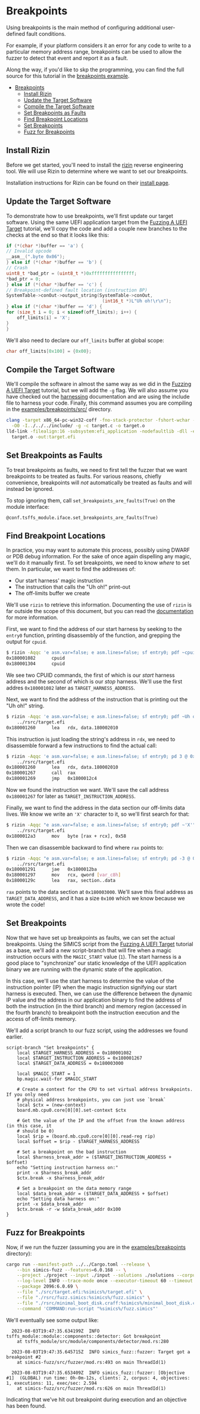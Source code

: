 # Breakpoints

Using breakpoints is the main method of configuring additional user-defined fault
conditions.

For example, if your platform considers it an error for any code to write to a
particular memory address range, breakpoints can be used to allow the fuzzer to detect
that event and report it as a fault.

Along the way, if you'd like to skp the programming, you can find the full source for
this tutorial in the [breakpoints example](../examples/breakpoints/).

- [Breakpoints](#breakpoints)
  - [Install Rizin](#install-rizin)
  - [Update the Target Software](#update-the-target-software)
  - [Compile the Target Software](#compile-the-target-software)
  - [Set Breakpoints as Faults](#set-breakpoints-as-faults)
  - [Find Breakpoint Locations](#find-breakpoint-locations)
  - [Set Breakpoints](#set-breakpoints)
  - [Fuzz for Breakpoints](#fuzz-for-breakpoints)

## Install Rizin

Before we get started, you'll need to install the
[rizin](https://github.com/rizinorg/rizin) reverse engineering tool. We will use Rizin
to determine where we want to set our breakpoints.

Installation instructions for Rizin can be found on their [install
page](https://rizin.re/install/).

## Update the Target Software


To demonstrate how to use breakpoints, we'll first update our target software. Using
the same UEFI application target from the [Fuzzing A UEFI Target](./UEFISimpleTarget.md)
tutorial, we'll copy the code and add a couple new branches to the checks at the end
so that it looks like this:

```c
if (*(char *)buffer == 'a') {
// Invalid opcode
__asm__(".byte 0x06");
} else if (*(char *)buffer == 'b') {
// Crash
uint8_t *bad_ptr = (uint8_t *)0xffffffffffffffff;
*bad_ptr = 0;
} else if (*(char *)buffer == 'c') {
// Breakpoint-defined fault location (instruction BP)
SystemTable->conOut->output_string(SystemTable->conOut,
                                    (int16_t *)L"Uh oh!\r\n");
} else if (*(char *)buffer == 'd') {
for (size_t i = 0; i < sizeof(off_limits); i++) {
    off_limits[i] = 'X';
}
}
```

We'll also need to declare our `off_limits` buffer at global scope:


```c
char off_limits[0x100] = {0x00};
```

## Compile the Target Software

We'll compile the software in almost the same way as we did in the [Fuzzing A UEFI
Target](./UEFISimpleTarget.md) tutorial, but we will add the `-g` flag. We will also
assume you have checked out the [harnessing](./Harnessing.md) documentation and are
using the include file to harness your code. Finally, this command assumes you are
compiling in the [examples/breakpoints/src/](../examples/breakpoints/src/) directory.

```sh
clang -target x86_64-pc-win32-coff -fno-stack-protector -fshort-wchar -mno-red-zone \
  -O0 -I../../../include/ -g -c target.c -o target.o
lld-link -filealign:16 -subsystem:efi_application -nodefaultlib -dll -entry:UefiMain \
  target.o -out:target.efi
```

## Set Breakpoints as Faults

To treat breakpoints as faults, we need to first tell the fuzzer that we want
breakpoints to be treated as faults. For various reasons, chiefly convenience,
breakpoints will *not* automatically be treated as faults and will instead be ignored.

To stop ignoring them, call `set_breakpoints_are_faults(True)` on the module interface:


```simics
@conf.tsffs_module.iface.set_breakpoints_are_faults(True)
```

## Find Breakpoint Locations

In practice, you may want to automate this process, possibly using DWARF or PDB debug
information. For the sake of once again dispelling any magic, we'll do it manually
first. To set breakpoints, we need to know *where* to set them. In particular, we want
to find the addresses of:

- Our start harness' magic instruction
- The instruction that calls the "Uh oh!" print-out
- The off-limits buffer we create

We'll use `rizin` to retrieve this information. Documenting the use of `rizin` is far
outside the scope of this document, but you can read the
[documentation](https://book.rizin.re) for more information.

First, we want to find the address of our start harness by seeking to the `entry0`
function, printing disassembly of the function, and grepping the output for `cpuid`.

```sh
$ rizin -Aqqc 'e asm.var=false; e asm.lines=false; sf entry0; pdf ~cpuid;' target.efi
0x180001082      cpuid
0x180001304      cpuid
```

We see two CPUID commands, the first of which is our *start* harness address and the
second of which is our *stop* harness. We'll use the first addres `0x180001082` later
as `TARGET_HARNESS_ADDRESS`.

Next, we want to find the address of the instruction that is printing out the "Uh oh!"
string.

```sh
$ rizin -Aqqc 'e asm.var=false; e asm.lines=false; sf entry0; pdf ~Uh oh!' \
    ../rsrc/target.efi
0x180001260      lea   rdx, data.180002010                             ; 0x180002010 ; u"Uh oh!\r\n"
```

This instruction is just loading the string's address in `rdx`, we need to disassemble
forward a few instructions to find the actual call:

```sh
$ rizin -Aqqc 'e asm.var=false; e asm.lines=false; sf entry0; pd 3 @ 0x180001260' \
    ../rsrc/target.efi
0x180001260      lea   rdx, data.180002010                             ; 0x180002010 ; u"Uh oh!\r\n"
0x180001267      call  rax
0x180001269      jmp   0x1800012c4
```

Now we found the instruction we want. We'll save the call address `0x180001267` for
later as `TARGET_INSTRUCTION_ADDRESS`.

Finally, we want to find the address in the data section our off-limits data lives. We
know we write an `'X'` character to it, so we'll first search for that:

```sh
$ rizin -Aqqc "e asm.var=false; e asm.lines=false; sf entry0; pdf ~'X'" \
    ../rsrc/target.efi
0x1800012a3      mov   byte [rax + rcx], 0x58                          ; 'X'
```

Then we can disassemble backward to find where `rax` points to:

```sh
$ rizin -Aqqc "e asm.var=false; e asm.lines=false; sf entry0; pd -3 @ 0x1800012a3" \
    ../rsrc/target.efi
0x180001291      jae   0x1800012ba
0x180001297      mov   rcx, qword [var_c8h]
0x18000129c      lea   rax, section..data                              ; 0x180003000
```

`rax` points to the data section at `0x180003000`. We'll save this final address
as `TARGET_DATA_ADDRESS`, and it has a size `0x100` which we know because we wrote the
code!

## Set Breakpoints

Now that we have set up breakpoints as faults, we can set the actual breakpoints. Using
the SIMICS script from the [Fuzzing A UEFI Target](./UEFISimpleTarget.md) tutorial as a
base, we'll add a new script-branch that will fire when a magic instruction occurs
with the `MAGIC_START` value (`1`). The start harness is a good place to "synchronize"
our static knowledge of the UEFI application binary we are running with the dynamic
state of the application.

In this case, we'll use the start harness to determine the value of the instruction
pointer (IP) when the magic instruction signifying our start harness is executed. Then,
we can use the difference between the dynamic IP value and the address in our
application binary to find the address of both the instruction (in the third branch) and
memory region (accessed in the fourth branch) to breakpoint both the instruction
execution and the access of off-limits memory.

We'll add a script branch to our fuzz script, using the addresses we found earlier.


```simics
script-branch "Set breakpoints" {
    local $TARGET_HARNESS_ADDRESS = 0x180001082
    local $TARGET_INSTRUCTION_ADDRESS = 0x180001267
    local $TARGET_DATA_ADDRESS = 0x180003000

    local $MAGIC_START = 1
    bp.magic.wait-for $MAGIC_START

    # Create a context for the CPU to set virtual address breakpoints. If you only need
    # physical address breakpoints, you can just use `break`
    local $ctx = (new-context)
    board.mb.cpu0.core[0][0].set-context $ctx

    # Get the value of the IP and the offset from the known address (in this case, it
    # should be 0)
    local $rip = (board.mb.cpu0.core[0][0].read-reg rip)
    local $offset = $rip - $TARGET_HARNESS_ADDRESS

    # Set a breakpoint on the bad instruction
    local $harness_break_addr = ($TARGET_INSTRUCTION_ADDRESS + $offset)
    echo "Setting instruction harness on:"
    print -x $harness_break_addr
    $ctx.break -x $harness_break_addr

    # Set a breakpoint on the data memory range
    local $data_break_addr = ($TARGET_DATA_ADDRESS + $offset)
    echo "Setting data harness on:"
    print -x $data_break_addr
    $ctx.break -r -w $data_break_addr 0x100
}
```

## Fuzz for Breakpoints

Now, if we run the fuzzer (assuming you are in the
[examples/breakpoints](../examples/breakpoints/) directory):

```sh
cargo run --manifest-path ../../Cargo.toml --release \
    --bin simics-fuzz --features=6.0.168 -- \
    --project ./project --input ./input --solutions ./solutions --corpus ./corpus \
    --log-level INFO --trace-mode once --executor-timeout 60 --timeout 3 --cores 1 \
    --package 2096:6.0.69 \
    --file "./src/target.efi:%simics%/target.efi" \
    --file "./rsrc/fuzz.simics:%simics%/fuzz.simics" \
    --file "./rsrc/minimal_boot_disk.craff:%simics%/minimal_boot_disk.craff" \
    --command 'COMMAND:run-script "%simics%/fuzz.simics"'
```

We'll eventually see some output like:

```text
  2023-08-03T19:47:35.634199Z  INFO tsffs_module::module::components::detector: Got breakpoint
    at tsffs_module/src/module/components/detector/mod.rs:280

  2023-08-03T19:47:35.645715Z  INFO simics_fuzz::fuzzer: Target got a breakpoint #2
    at simics-fuzz/src/fuzzer/mod.rs:493 on main ThreadId(1)

  2023-08-03T19:47:35.653409Z  INFO simics_fuzz::fuzzer: [Objective   #1]  (GLOBAL) run time: 0h-0m-12s, clients: 2, corpus: 4, objectives: 1, executions: 11, exec/sec: 2.594
    at simics-fuzz/src/fuzzer/mod.rs:626 on main ThreadId(1)
```

Indicating that we've hit out breakpoint during execution and an objective has been
found.